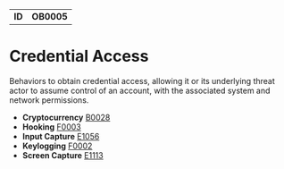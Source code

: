 |||
|--|-----|
|**ID**|**OB0005**|

# Credential Access
Behaviors to obtain credential access, allowing it or its underlying threat actor to assume control of an account, with the associated system and network permissions.

* **Cryptocurrency** [B0028](https://github.com/MBCProject/mbc-markdown/blob/master/collection/cryptocurrency.md)
* **Hooking** [F0003](https://github.com/MBCProject/mbc-markdown/blob/master/credential-access/hooking.md)
* **Input Capture** [E1056](https://github.com/MBCProject/mbc-markdown/blob/master/collection/input-capture.md)
* **Keylogging** [F0002](https://github.com/MBCProject/mbc-markdown/blob/master/collection/keylogging.md)
* **Screen Capture** [E1113](https://github.com/MBCProject/mbc-markdown/blob/master/collection/screen-capture.md)



